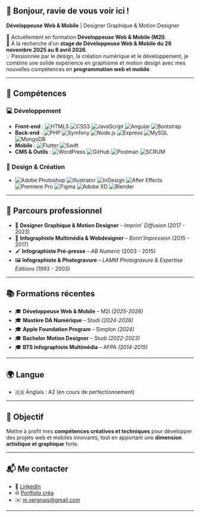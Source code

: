 ## 👋 Bonjour, ravie de vous voir ici ! 

**Développeuse Web & Mobile** | Designer Graphique & Motion Designer  

🎯 Actuellement en formation **Développeuse Web & Mobile (M2I)**.  
📅 À la recherche d’un **stage de Développeuse Web & Mobile du 26 novembre 2025 au 8 avril 2026**.  
💡 Passionnée par le design, la création numérique et le développement, je combine une solide expérience en graphisme et motion design avec mes nouvelles compétences en **programmation web et mobile**.  

---

## 🚀 Compétences  

### 💻 Développement  
- **Front-end** : ![HTML5](https://img.shields.io/badge/HTML5-E34F26?style=flat&logo=html5&logoColor=white) ![CSS3](https://img.shields.io/badge/CSS3-1572B6?style=flat&logo=css3&logoColor=white) ![JavaScript](https://img.shields.io/badge/JavaScript-F7DF1E?style=flat&logo=javascript&logoColor=black) ![Angular](https://img.shields.io/badge/Angular-DD0031?style=flat&logo=angular&logoColor=white) ![Bootstrap](https://img.shields.io/badge/Bootstrap-7952B3?style=flat&logo=bootstrap&logoColor=white)  
- **Back-end** : ![PHP](https://img.shields.io/badge/PHP-777BB4?style=flat&logo=php&logoColor=white) ![Symfony](https://img.shields.io/badge/Symfony-000000?style=flat&logo=symfony&logoColor=white) ![Node.js](https://img.shields.io/badge/Node.js-339933?style=flat&logo=node.js&logoColor=white) ![Express](https://img.shields.io/badge/Express-000000?style=flat&logo=express&logoColor=white) ![MySQL](https://img.shields.io/badge/MySQL-4479A1?style=flat&logo=mysql&logoColor=white) ![MongoDB](https://img.shields.io/badge/MongoDB-47A248?style=flat&logo=mongodb&logoColor=white)  
- **Mobile** : ![Flutter](https://img.shields.io/badge/Flutter-02569B?style=flat&logo=flutter&logoColor=white) ![Swift](https://img.shields.io/badge/Swift-FA7343?style=flat&logo=swift&logoColor=white)  
- **CMS & Outils** : ![WordPress](https://img.shields.io/badge/WordPress-21759B?style=flat&logo=wordpress&logoColor=white) ![GitHub](https://img.shields.io/badge/GitHub-181717?style=flat&logo=github&logoColor=white) ![Postman](https://img.shields.io/badge/Postman-FF6C37?style=flat&logo=postman&logoColor=white) ![SCRUM](https://img.shields.io/badge/SCRUM-6DB33F?style=flat&logo=agile&logoColor=white)  

### 🎨 Design & Création  
- ![Adobe Photoshop](https://img.shields.io/badge/Photoshop-31A8FF?style=flat&logo=adobe-photoshop&logoColor=white) ![Illustrator](https://img.shields.io/badge/Illustrator-FF9A00?style=flat&logo=adobe-illustrator&logoColor=white) ![InDesign](https://img.shields.io/badge/InDesign-FF3366?style=flat&logo=adobe-indesign&logoColor=white) ![After Effects](https://img.shields.io/badge/After%20Effects-9999FF?style=flat&logo=adobe-after-effects&logoColor=white) ![Premiere Pro](https://img.shields.io/badge/Premiere%20Pro-9999FF?style=flat&logo=adobe-premiere-pro&logoColor=white) ![Figma](https://img.shields.io/badge/Figma-F24E1E?style=flat&logo=figma&logoColor=white) ![Adobe XD](https://img.shields.io/badge/Adobe%20XD-FF61F6?style=flat&logo=adobe-xd&logoColor=white) ![Blender](https://img.shields.io/badge/Blender-F5792A?style=flat&logo=blender&logoColor=white)  

---

## 💼 Parcours professionnel  

- 🎨 **Designer Graphique & Motion Designer** – *Imprim’ Diffusion* (2017 - 2023)  
- 🎨 **Infographiste Multimédia & Webdesigner** – *Bonn’Impression* (2015 - 2017)  
- 🖌️ **Infographiste Pré-presse** – *AB Numeric* (2003 - 2015)  
- 🖼️ **Infographiste & Photogravure** – *LAMM Photogravure & Expertise Éditions* (1993 - 2003)  

---

## 📚 Formations récentes  

- 🎓 **Développeuse Web & Mobile** – M2I *(2025-2026)*  
- 🎓 **Mastère DA Numérique** – Studi *(2024-2026)*  
- 🎓 **Apple Foundation Program** – Simplon *(2024)*  
- 🎓 **Bachelor Motion Designer** – Studi *(2022-2023)*  
- 🎓 **BTS Infographiste Multimédia** – AFPA *(2014-2015)*  

---

## 🌍 Langue  
- 🇬🇧 Anglais : A2 (en cours de perfectionnement)  

---

## 🎯 Objectif  
Mettre à profit mes **compétences créatives et techniques** pour développer des projets web et mobiles innovants, tout en apportant une **dimension artistique et graphique** forte.  

---

## 📬 Me contacter  
- 🔗 [LinkedIn](https://www.linkedin.com/in/murielle-vergnais)
- 🌐 [Portfolio créa](https://mvergnais.myportfolio.com)  
- ✉️ m.vergnais@gmail.com

---

